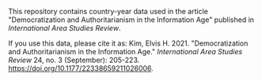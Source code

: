 This repository contains country-year data used in the article "Democratization and Authoritarianism in the Information Age" published in _International Area Studies Review_.

If you use this data, please cite it as:
Kim, Elvis H. 2021. "Democratization and Authoritarianism in the Information Age." _International Area Studies Review_ 24, no. 3 (September): 205-223. https://doi.org/10.1177/22338659211026006.
